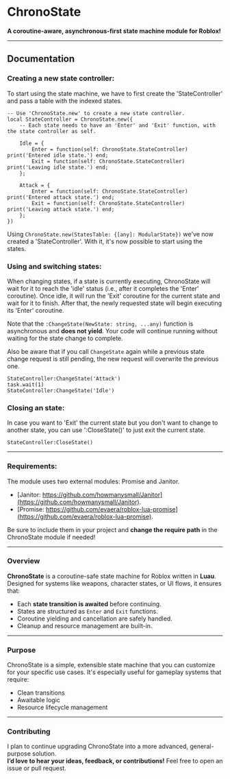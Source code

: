 # ChronoState
**A coroutine-aware, asynchronous-first state machine module for Roblox!**

---

## Documentation

### Creating a new state controller:
To start using the state machine, we have to first create the 'StateController' and pass a table with the indexed states.
```luau
-- Use 'ChronoState.new' to create a new state controller.
local StateController = ChronoState.new({
	-- Each state needs to have an 'Enter' and 'Exit' function, with the state controller as self.
	
	Idle = {
		Enter = function(self: ChronoState.StateController) print('Entered idle state.') end;
		Exit = function(self: ChronoState.StateController) print('Leaving idle state.') end;
	};
	
	Attack = {
		Enter = function(self: ChronoState.StateController) print('Entered attack state.') end;
		Exit = function(self: ChronoState.StateController) print('Leaving attack state.') end;
	};
})
```
Using ```ChronoState.new(StatesTable: {[any]: ModularState})``` we've now created a 'StateController'. With it, it's now possible to start using the states.

### Using and switching states:
When changing states, if a state is currently executing, ChronoState will wait for it to reach the 'idle' status (i.e., after it completes the 'Enter' coroutine). Once idle, it will run the 'Exit' coroutine for the current state and wait for it to finish. After that, the newly requested state will begin executing its 'Enter' coroutine.

Note that the ```:ChangeState(NewState: string, ...any)``` function is asynchronous and **does not yield**. Your code will continue running without waiting for the state change to complete.

Also be aware that if you call ```ChangeState``` again while a previous state change request is still pending, the new request will overwrite the previous one.
```luau
StateController:ChangeState('Attack')
task.wait(1)
StateController:ChangeState('Idle')
```

### Closing an state:
In case you want to 'Exit' the current state but you don't want to change to another state, you can use ':CloseState()' to just exit the current state.
```luau
StateController:CloseState()
```

---

### Requirements:

The module uses two external modules: Promise and Janitor.
 - [Janitor: https://github.com/howmanysmall/Janitor](https://github.com/howmanysmall/Janitor).
 - [Promise: https://github.com/evaera/roblox-lua-promise](https://github.com/evaera/roblox-lua-promise).

Be sure to include them in your project and **change the require path** in the ChronoState module if needed!

---

### Overview

**ChronoState** is a coroutine-safe state machine for Roblox written in **Luau**. Designed for systems like weapons, character states, or UI flows, it ensures that:

- Each **state transition is awaited** before continuing.
- States are structured as `Enter` and `Exit` functions.
- Coroutine yielding and cancellation are safely handled.
- Cleanup and resource management are built-in.

---

### Purpose

ChronoState is a simple, extensible state machine that you can customize for your specific use cases. It's especially useful for gameplay systems that require:

- Clean transitions
- Awaitable logic
- Resource lifecycle management

---

### Contributing

I plan to continue upgrading ChronoState into a more advanced, general-purpose solution.  
**I’d love to hear your ideas, feedback, or contributions!** Feel free to open an issue or pull request.
